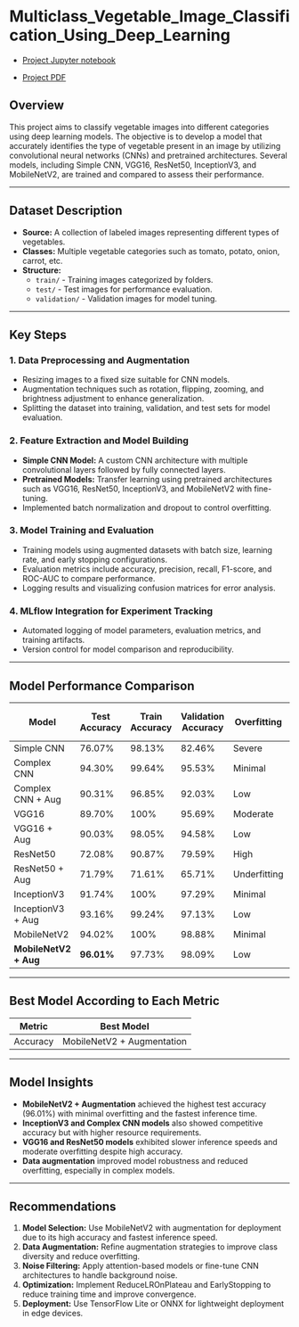 # Multiclass_Vegetable_Image_Classification_Using_Deep_Learning
- [Project Jupyter notebook](https://github.com/Sainadh-Bahadursha/Multiclass_Vegetable_Image_Classification_Using_Deep_Learning/blob/main/notebook/Vegetable_Image_Classification.ipynb)

- [Project PDF](https://github.com/Sainadh-Bahadursha/Multiclass_Vegetable_Image_Classification_Using_Deep_Learning/blob/main/notebook/Vegetable_Image_Classification.pdf)
## **Overview**  
This project aims to classify vegetable images into different categories using deep learning models. The objective is to develop a model that accurately identifies the type of vegetable present in an image by utilizing convolutional neural networks (CNNs) and pretrained architectures. Several models, including Simple CNN, VGG16, ResNet50, InceptionV3, and MobileNetV2, are trained and compared to assess their performance.  

---  

## **Dataset Description**  
- **Source:** A collection of labeled images representing different types of vegetables.  
- **Classes:** Multiple vegetable categories such as tomato, potato, onion, carrot, etc.  
- **Structure:**  
  - `train/` - Training images categorized by folders.  
  - `test/` - Test images for performance evaluation.  
  - `validation/` - Validation images for model tuning.  

---  

## **Key Steps**  

### 1. **Data Preprocessing and Augmentation**  
- Resizing images to a fixed size suitable for CNN models.  
- Augmentation techniques such as rotation, flipping, zooming, and brightness adjustment to enhance generalization.  
- Splitting the dataset into training, validation, and test sets for model evaluation.  

### 2. **Feature Extraction and Model Building**  
- **Simple CNN Model:** A custom CNN architecture with multiple convolutional layers followed by fully connected layers.  
- **Pretrained Models:** Transfer learning using pretrained architectures such as VGG16, ResNet50, InceptionV3, and MobileNetV2 with fine-tuning.  
- Implemented batch normalization and dropout to control overfitting.  

### 3. **Model Training and Evaluation**  
- Training models using augmented datasets with batch size, learning rate, and early stopping configurations.  
- Evaluation metrics include accuracy, precision, recall, F1-score, and ROC-AUC to compare performance.  
- Logging results and visualizing confusion matrices for error analysis.  

### 4. **MLflow Integration for Experiment Tracking**  
- Automated logging of model parameters, evaluation metrics, and training artifacts.  
- Version control for model comparison and reproducibility.  

---  

## **Model Performance Comparison**  

| **Model**               | **Test Accuracy** | **Train Accuracy** | **Validation Accuracy** | **Overfitting** | **Inference Speed** | **Epochs** | **Training Time (min)** |  
|--------------------------|-------------------|--------------------|------------------------|------------------|---------------------|------------|--------------------|  
| Simple CNN               | 76.07%            | 98.13%             | 82.46%                 | Severe           | Fast                | 10         | 25                 |  
| Complex CNN              | 94.30%            | 99.64%             | 95.53%                 | Minimal          | Moderate            | 51         | 170                |  
| Complex CNN + Aug        | 90.31%            | 96.85%             | 92.03%                 | Low              | Moderate            | 58         | 160                |  
| VGG16                    | 89.70%            | 100%               | 95.69%                 | Moderate         | Slow                | 43         | 320                |  
| VGG16 + Aug              | 90.03%            | 98.05%             | 94.58%                 | Low              | Slow                | 20         | 320                |  
| ResNet50                 | 72.08%            | 90.87%             | 79.59%                 | High             | Moderate            | 48         | 135                |  
| ResNet50 + Aug           | 71.79%            | 71.61%             | 65.71%                 | Underfitting     | Moderate            | 20         | 60                 |  
| InceptionV3              | 91.74%            | 100%               | 97.29%                 | Minimal          | Slow                | 50         | 97                 |  
| InceptionV3 + Aug        | 93.16%            | 99.24%             | 97.13%                 | Low              | Slow                | 20         | 45                 |  
| MobileNetV2              | 94.02%            | 100%               | 98.88%                 | Minimal          | Fast                | 50         | 42                 |  
| **MobileNetV2 + Aug**    | **96.01%**        | 97.73%             | 98.09%                 | Low              | **Fastest**          | 20         | 19                 |  

---  

## **Best Model According to Each Metric**  

| **Metric**                | **Best Model**                  |
|---------------------------|---------------------------------|
| Accuracy                   | MobileNetV2 + Augmentation     |

---  

## **Model Insights**  
- **MobileNetV2 + Augmentation** achieved the highest test accuracy (96.01%) with minimal overfitting and the fastest inference time.  
- **InceptionV3 and Complex CNN models** also showed competitive accuracy but with higher resource requirements.  
- **VGG16 and ResNet50 models** exhibited slower inference speeds and moderate overfitting despite high accuracy.  
- **Data augmentation** improved model robustness and reduced overfitting, especially in complex models.  

---  

## **Recommendations**  
1. **Model Selection:** Use MobileNetV2 with augmentation for deployment due to its high accuracy and fastest inference speed.  
2. **Data Augmentation:** Refine augmentation strategies to improve class diversity and reduce overfitting.  
3. **Noise Filtering:** Apply attention-based models or fine-tune CNN architectures to handle background noise.  
4. **Optimization:** Implement ReduceLROnPlateau and EarlyStopping to reduce training time and improve convergence.  
5. **Deployment:** Use TensorFlow Lite or ONNX for lightweight deployment in edge devices.
